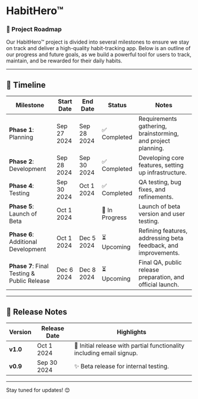 # HabitHero™
### 🚀 Project Roadmap

Our HabitHero™ project is divided into several milestones to ensure we stay on track and deliver a high-quality habit-tracking app. Below is an outline of our progress and future goals, as we build a powerful tool for users to track, maintain, and be rewarded for their daily habits.

---

## 📅 Timeline

| Milestone      | Start Date | End Date   | Status       | Notes |
| -------------- | ---------- | ---------- | ------------ | ----- |
| **Phase 1**: Planning | Sep 27 2024  | Sep 28 2024  | ✅ Completed | Requirements gathering, brainstorming, and project planning. |
| **Phase 2**: Development | Sep 28 2024  | Sep 30 2024  | ✅ Completed | Developing core features, setting up infrastructure. |
| **Phase 4**: Testing   | Sep 30 2024  | Oct 1 2024  | ✅ Completed    | QA testing, bug fixes, and refinements. |
| **Phase 5**: Launch of Beta    | Oct 1 2024  |   | 🚧 In Progress    | Launch of beta version and user testing. |
| **Phase 6**: Additional Development | Oct 1 2024  | Dec 5 2024  | ⏳ Upcoming       | Refining features, addressing beta feedback, and improvements. |
| **Phase 7**: Final Testing & Public Release | Dec 6 2024 | Dec 8 2024  | ⏳ Upcoming       | Final QA, public release preparation, and official launch.   |

---

## 📝 Release Notes

| Version | Release Date | Highlights               |
| ------- | ------------ | ------------------------ |
| **v1.0** | Oct 1 2024     | 🎉 Initial release with partial functionality including email signup. |
| **v0.9** | Sep 30 2024     | ✨ Beta release for internal testing. |

---

Stay tuned for updates! 😊
